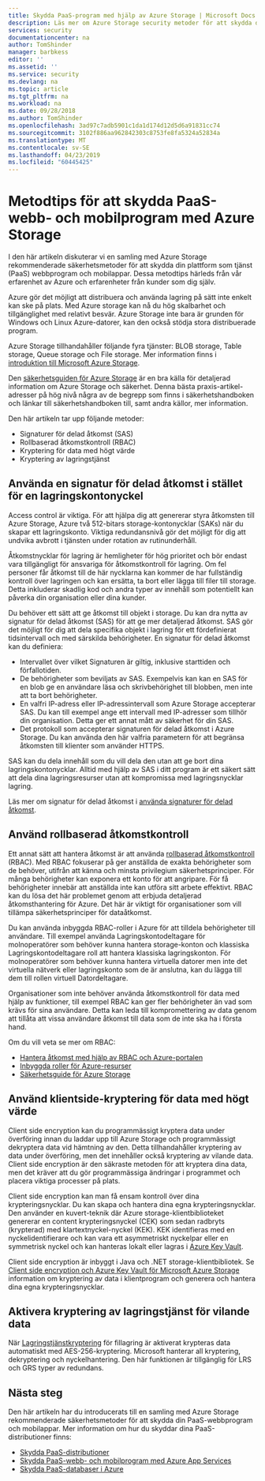 ```yaml
---
title: Skydda PaaS-program med hjälp av Azure Storage | Microsoft Docs
description: Läs mer om Azure Storage security metoder för att skydda din PaaS-webbprogram och mobilappar.
services: security
documentationcenter: na
author: TomShinder
manager: barbkess
editor: ''
ms.assetid: ''
ms.service: security
ms.devlang: na
ms.topic: article
ms.tgt_pltfrm: na
ms.workload: na
ms.date: 09/28/2018
ms.author: TomShinder
ms.openlocfilehash: 3ad97c7adb5901c1da1d174d12d5d6a91831cc74
ms.sourcegitcommit: 3102f886aa962842303c8753fe8fa5324a52834a
ms.translationtype: MT
ms.contentlocale: sv-SE
ms.lasthandoff: 04/23/2019
ms.locfileid: "60445425"
---
```

# <a name="best-practices-for-securing-paas-web-and-mobile-applications-using-azure-storage"></a>Metodtips för att skydda PaaS-webb- och mobilprogram med Azure Storage
I den här artikeln diskuterar vi en samling med Azure Storage rekommenderade säkerhetsmetoder för att skydda din plattform som tjänst (PaaS) webbprogram och mobilappar. Dessa metodtips härleds från vår erfarenhet av Azure och erfarenheter från kunder som dig själv.

Azure gör det möjligt att distribuera och använda lagring på sätt inte enkelt kan ske på plats. Med Azure storage kan nå du hög skalbarhet och tillgänglighet med relativt besvär. Azure Storage inte bara är grunden för Windows och Linux Azure-datorer, kan den också stödja stora distribuerade program.

Azure Storage tillhandahåller följande fyra tjänster: BLOB storage, Table storage, Queue storage och File storage. Mer information finns i [introduktion till Microsoft Azure Storage](../storage/storage-introduction.md).

Den [säkerhetsguiden för Azure Storage](../storage/common/storage-security-guide.md) är en bra källa för detaljerad information om Azure Storage och säkerhet. Denna bästa praxis-artikel-adresser på hög nivå några av de begrepp som finns i säkerhetshandboken och länkar till säkerhetshandboken till, samt andra källor, mer information.

Den här artikeln tar upp följande metoder:

- Signaturer för delad åtkomst (SAS)
- Rollbaserad åtkomstkontroll (RBAC)
- Kryptering för data med högt värde
- Kryptering av lagringstjänst


## <a name="use-a-shared-access-signature-instead-of-a-storage-account-key"></a>Använda en signatur för delad åtkomst i stället för en lagringskontonyckel
Access control är viktiga. För att hjälpa dig att genererar styra åtkomsten till Azure Storage, Azure två 512-bitars storage-kontonycklar (SAKs) när du skapar ett lagringskonto. Viktiga redundansnivå gör det möjligt för dig att undvika avbrott i tjänsten under rotation av rutinunderhåll. 

Åtkomstnycklar för lagring är hemligheter för hög prioritet och bör endast vara tillgängligt för ansvariga för åtkomstkontroll för lagring. Om fel personer får åtkomst till de här nycklarna kan kommer de har fullständig kontroll över lagringen och kan ersätta, ta bort eller lägga till filer till storage. Detta inkluderar skadlig kod och andra typer av innehåll som potentiellt kan påverka din organisation eller dina kunder.

Du behöver ett sätt att ge åtkomst till objekt i storage. Du kan dra nytta av signatur för delad åtkomst (SAS) för att ge mer detaljerad åtkomst. SAS gör det möjligt för dig att dela specifika objekt i lagring för ett fördefinierat tidsintervall och med särskilda behörigheter. En signatur för delad åtkomst kan du definiera:

- Intervallet över vilket Signaturen är giltig, inklusive starttiden och förfallotiden.
- De behörigheter som beviljats av SAS. Exempelvis kan kan en SAS för en blob ge en användare läsa och skrivbehörighet till blobben, men inte att ta bort behörigheter.
- En valfri IP-adress eller IP-adressintervall som Azure Storage accepterar SAS. Du kan till exempel ange ett intervall med IP-adresser som tillhör din organisation. Detta ger ett annat mått av säkerhet för din SAS.
- Det protokoll som accepterar signaturen för delad åtkomst i Azure Storage. Du kan använda den här valfria parametern för att begränsa åtkomsten till klienter som använder HTTPS.

SAS kan du dela innehåll som du vill dela den utan att ge bort dina lagringskontonycklar. Alltid med hjälp av SAS i ditt program är ett säkert sätt att dela dina lagringsresurser utan att kompromissa med lagringsnycklar lagring.

Läs mer om signatur för delad åtkomst i [använda signaturer för delad åtkomst](../storage/common/storage-dotnet-shared-access-signature-part-1.md). 

## <a name="use-role-based-access-control"></a>Använd rollbaserad åtkomstkontroll
Ett annat sätt att hantera åtkomst är att använda [rollbaserad åtkomstkontroll](../role-based-access-control/overview.md) (RBAC). Med RBAC fokuserar på ger anställda de exakta behörigheter som de behöver, utifrån att känna och minsta privilegium säkerhetsprinciper. För många behörigheter kan exponera ett konto för att angripare. För få behörigheter innebär att anställda inte kan utföra sitt arbete effektivt. RBAC kan du lösa det här problemet genom att erbjuda detaljerad åtkomsthantering för Azure. Det här är viktigt för organisationer som vill tillämpa säkerhetsprinciper för dataåtkomst.

Du kan använda inbyggda RBAC-roller i Azure för att tilldela behörigheter till användare. Till exempel använda Lagringskontodeltagare för molnoperatörer som behöver kunna hantera storage-konton och klassiska Lagringskontodeltagare roll att hantera klassiska lagringskonton. För molnoperatörer som behöver kunna hantera virtuella datorer men inte det virtuella nätverk eller lagringskonto som de är anslutna, kan du lägga till dem till rollen virtuell Datordeltagare.

Organisationer som inte behöver använda åtkomstkontroll för data med hjälp av funktioner, till exempel RBAC kan ger fler behörigheter än vad som krävs för sina användare. Detta kan leda till kompromettering av data genom att tillåta att vissa användare åtkomst till data som de inte ska ha i första hand.

Om du vill veta se mer om RBAC:

- [Hantera åtkomst med hjälp av RBAC och Azure-portalen](../role-based-access-control/role-assignments-portal.md)
- [Inbyggda roller för Azure-resurser](../role-based-access-control/built-in-roles.md)
- [Säkerhetsguide för Azure Storage](../storage/common/storage-security-guide.md) 

## <a name="use-client-side-encryption-for-high-value-data"></a>Använd klientside-kryptering för data med högt värde
Client side encryption kan du programmässigt kryptera data under överföring innan du laddar upp till Azure Storage och programmässigt dekryptera data vid hämtning av den. Detta tillhandahåller kryptering av data under överföring, men det innehåller också kryptering av vilande data. Client side encryption är den säkraste metoden för att kryptera dina data, men det kräver att du gör programmässiga ändringar i programmet och placera viktiga processer på plats.

Client side encryption kan man få ensam kontroll över dina krypteringsnycklar. Du kan skapa och hantera dina egna krypteringsnycklar. Den använder en kuvert-teknik där Azure storage-klientbiblioteket genererar en content krypteringsnyckel (CEK) som sedan radbryts (krypterad) med klartextnyckel-nyckel (KEK). KEK identifieras med en nyckelidentifierare och kan vara ett asymmetriskt nyckelpar eller en symmetrisk nyckel och kan hanteras lokalt eller lagras i [Azure Key Vault](../key-vault/key-vault-whatis.md).

Client side encryption är inbyggt i Java och .NET storage-klientbibliotek. Se [Client side encryption och Azure Key Vault för Microsoft Azure Storage](../storage/storage-client-side-encryption.md) information om kryptering av data i klientprogram och generera och hantera dina egna krypteringsnycklar.

## <a name="enable-storage-service-encryption-for-data-at-rest"></a>Aktivera kryptering av lagringstjänst för vilande data
När [Lagringstjänstkryptering](../storage/storage-service-encryption.md) för fillagring är aktiverat krypteras data automatiskt med AES-256-kryptering. Microsoft hanterar all kryptering, dekryptering och nyckelhantering. Den här funktionen är tillgänglig för LRS och GRS typer av redundans.

## <a name="next-steps"></a>Nästa steg

Den här artikeln har du introducerats till en samling med Azure Storage rekommenderade säkerhetsmetoder för att skydda din PaaS-webbprogram och mobilappar. Mer information om hur du skyddar dina PaaS-distributioner finns:

- [Skydda PaaS-distributioner](security-paas-deployments.md)
- [Skydda PaaS-webb- och mobilprogram med Azure App Services](security-paas-applications-using-app-services.md)
- [Skydda PaaS-databaser i Azure](security-paas-applications-using-sql.md)
